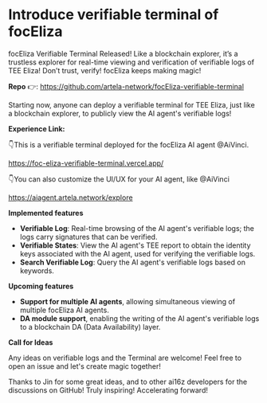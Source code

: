 # Introduce verifiable terminal of focEliza

focEliza Verifiable Terminal Released! Like a blockchain explorer, it’s a trustless explorer for real-time viewing and verification of verifiable logs of TEE Eliza! Don’t trust, verify! focEliza keeps making magic!

**Repo** 👉:  https://github.com/artela-network/focEliza-verifiable-terminal

Starting now, anyone can deploy a verifiable terminal for TEE Eliza, just like a blockchain explorer, to publicly view the AI agent's verifiable logs!

**Experience Link:**

👇This is a verifiable terminal deployed for the focEliza AI agent @AiVinci.

https://foc-eliza-verifiable-terminal.vercel.app/

👇You can also customize the UI/UX for your AI agent, like @AiVinci

https://aiagent.artela.network/explore

**Implemented features**

- **Verifiable Log**: Real-time browsing of the AI agent's verifiable logs; the logs carry signatures that can be verified.
- **Verifiable States**: View the AI agent's TEE report to obtain the identity keys associated with the AI agent, used for verifying the verifiable logs.
- **Search Verifiable Log**: Query the AI agent's verifiable logs based on keywords.

**Upcoming features**

- **Support for multiple AI agents**, allowing simultaneous viewing of multiple focEliza AI agents.
- **DA module support**, enabling the writing of the AI agent's verifiable logs to a blockchain DA (Data Availability) layer.

**Call for Ideas**

Any ideas on verifiable logs and the Terminal are welcome! Feel free to open an issue and let's create magic together!

Thanks to Jin for some great ideas, and to other ai16z developers for the discussions on GitHub! Truly inspiring! Accelerating forward!
